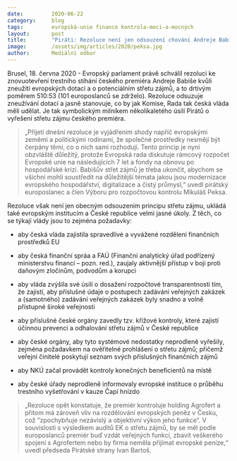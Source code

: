 ```yaml
---
date:         2020-06-22
category:     blog
tags:         evropská-unie finance kontrola-moci-a-mocných
layout:       post
title:        "Piráti: Rezoluce není jen odsouzení chování Andreje Babiše, ale také seznamem úkolů pro vládu, Komisi a Radu"
image:        /assets/img/articles/2020/peksa.jpg
author:       Mediální odbor
---  
```




Brusel, 18. června 2020 - Evropský parlament právě schválil rezoluci ke znovuotevření trestního stíhání českého premiéra Andreje Babiše kvůli zneužití evropských dotací a o potenciálním střetu zájmů, a to drtivým poměrem 510:53 (101 europoslanců se zdrželo).  Rezoluce odsuzuje zneužívání dotací a jasně stanovuje, co by jak Komise, Rada tak česká vláda měli udělat. Je tak symbolickým milníkem několikaletého úsilí Pirátů o vyřešení střetu zájmu českého premiéra.

> „Přijetí dnešní rezoluce je vyjádřením shody napříč evropskými zeměmi a politickými rodinami, že společné prostředky nesmějí být čerpány těmi, co o nich sami rozhodují. Tento princip je nyní obzvláště důležitý, protože Evropská rada diskutuje rámcový rozpočet Evropské unie na následujících 7 let a fondy na obnovu po hospodářské krizi. Babišův střet zájmů je třeba ukončit, abychom se všichni mohli soustředit na důležitější témata jakou jsou modernizace evropského hospodářství, digitalizace a čistý průmysl,“ uvedl pirátský europoslanec a člen Výboru pro rozpočtovou kontrolu Mikuláš Peksa.

Rezoluce však není jen obecným odsouzením principu střetu zájmu, ukládá také evropským institucím a České republice velmi jasné úkoly. Z těch, co se týkají vlády jsou to zejména požadavky:

* aby česká vláda zajistila spravedlivé a vyvážené rozdělení finančních prostředků EU

* aby česká finanční spráa a FAÚ (Finanční analytický úřad podřízený ministerstvu financí – pozn. red.), zaujaly aktivnější přístup v boji proti daňovým zločinům, podvodům a korupci 

* aby vláda zvýšila své úsilí o dosažení rozpočtové transparentnosti tím, že zajistí, aby příslušné údaje o postupech zadávání veřejných zakázek a (samotného) zadávání veřejných zakázek byly snadno a volně přístupné široké veřejnosti

* aby příslušné české orgány zavedly tzv. křížové kontroly, které zajistí účinnou prevenci a odhalování střetu zájmů v České republice

* aby české orgány, aby tyto systémové nedostatky neprodleně vyřešily, zejména požadavkem na ověřitelné prohlášení o střetu zájmů; přičemž veřejní činitelé poskytují seznam svých příslušných finančních zájmů

* aby NKÚ začal provádět kontroly konečných beneficientů na místě 

* aby české úřady neprodleně informovaly evropské instituce o průběhu trestního vyšetřování v kauze Čapí hnízdo

> „Rezoluce opět konstatuje, že premiér kontroluje holding Agrofert a přitom má zároveň vliv na rozdělování evropských peněz v Česku, což ”zpochybňuje nezávislý a objektivní výkon jeho funkce”. V souvislosti s výsledkem auditů EK o střetu zájmů, by se měl podle europoslanců premiér buď vzdát veřejných funkcí, zbavit veškerého spojení s Agrofertem nebo by firma neměla přijímat evropské peníze,“ uvedl předseda Pirátské strany Ivan Bartoš.



